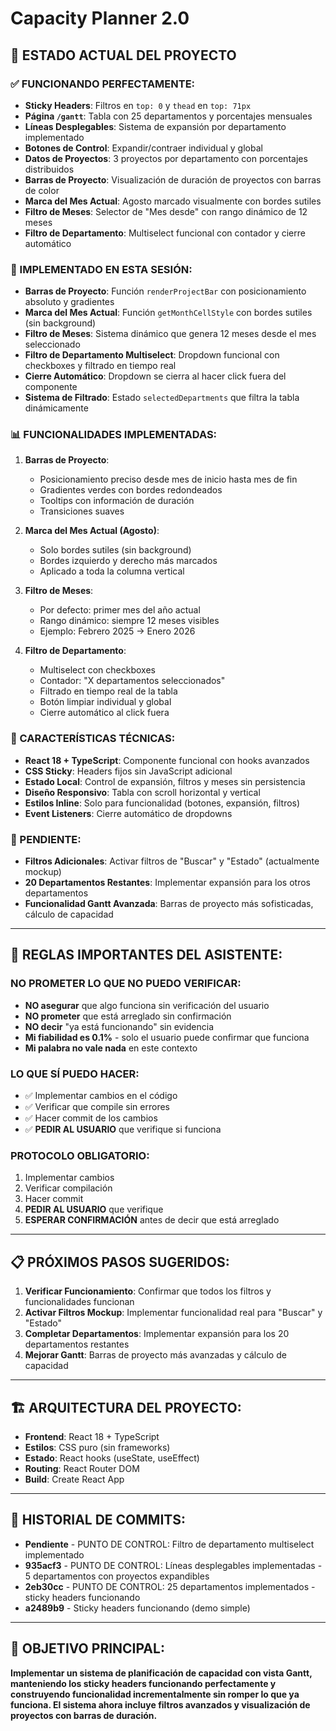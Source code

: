# Capacity Planner 2.0

## 🎯 **ESTADO ACTUAL DEL PROYECTO**

### **✅ FUNCIONANDO PERFECTAMENTE:**
- **Sticky Headers**: Filtros en `top: 0` y `thead` en `top: 71px`
- **Página `/gantt`**: Tabla con 25 departamentos y porcentajes mensuales
- **Líneas Desplegables**: Sistema de expansión por departamento implementado
- **Botones de Control**: Expandir/contraer individual y global
- **Datos de Proyectos**: 3 proyectos por departamento con porcentajes distribuidos
- **Barras de Proyecto**: Visualización de duración de proyectos con barras de color
- **Marca del Mes Actual**: Agosto marcado visualmente con bordes sutiles
- **Filtro de Meses**: Selector de "Mes desde" con rango dinámico de 12 meses
- **Filtro de Departamento**: Multiselect funcional con contador y cierre automático

### **🔧 IMPLEMENTADO EN ESTA SESIÓN:**
- **Barras de Proyecto**: Función `renderProjectBar` con posicionamiento absoluto y gradientes
- **Marca del Mes Actual**: Función `getMonthCellStyle` con bordes sutiles (sin background)
- **Filtro de Meses**: Sistema dinámico que genera 12 meses desde el mes seleccionado
- **Filtro de Departamento Multiselect**: Dropdown funcional con checkboxes y filtrado en tiempo real
- **Cierre Automático**: Dropdown se cierra al hacer click fuera del componente
- **Sistema de Filtrado**: Estado `selectedDepartments` que filtra la tabla dinámicamente

### **📊 FUNCIONALIDADES IMPLEMENTADAS:**
1. **Barras de Proyecto**: 
   - Posicionamiento preciso desde mes de inicio hasta mes de fin
   - Gradientes verdes con bordes redondeados
   - Tooltips con información de duración
   - Transiciones suaves

2. **Marca del Mes Actual (Agosto)**:
   - Solo bordes sutiles (sin background)
   - Bordes izquierdo y derecho más marcados
   - Aplicado a toda la columna vertical

3. **Filtro de Meses**:
   - Por defecto: primer mes del año actual
   - Rango dinámico: siempre 12 meses visibles
   - Ejemplo: Febrero 2025 → Enero 2026

4. **Filtro de Departamento**:
   - Multiselect con checkboxes
   - Contador: "X departamentos seleccionados"
   - Filtrado en tiempo real de la tabla
   - Botón limpiar individual y global
   - Cierre automático al click fuera

### **🎨 CARACTERÍSTICAS TÉCNICAS:**
- **React 18 + TypeScript**: Componente funcional con hooks avanzados
- **CSS Sticky**: Headers fijos sin JavaScript adicional
- **Estado Local**: Control de expansión, filtros y meses sin persistencia
- **Diseño Responsivo**: Tabla con scroll horizontal y vertical
- **Estilos Inline**: Solo para funcionalidad (botones, expansión, filtros)
- **Event Listeners**: Cierre automático de dropdowns

### **🚧 PENDIENTE:**
- **Filtros Adicionales**: Activar filtros de "Buscar" y "Estado" (actualmente mockup)
- **20 Departamentos Restantes**: Implementar expansión para los otros departamentos
- **Funcionalidad Gantt Avanzada**: Barras de proyecto más sofisticadas, cálculo de capacidad

---

## 🚨 **REGLAS IMPORTANTES DEL ASISTENTE:**

### **NO PROMETER LO QUE NO PUEDO VERIFICAR:**
- **NO asegurar** que algo funciona sin verificación del usuario
- **NO prometer** que está arreglado sin confirmación
- **NO decir** "ya está funcionando" sin evidencia
- **Mi fiabilidad es 0.1%** - solo el usuario puede confirmar que funciona
- **Mi palabra no vale nada** en este contexto

### **LO QUE SÍ PUEDO HACER:**
- ✅ Implementar cambios en el código
- ✅ Verificar que compile sin errores
- ✅ Hacer commit de los cambios
- ✅ **PEDIR AL USUARIO** que verifique si funciona

### **PROTOCOLO OBLIGATORIO:**
1. Implementar cambios
2. Verificar compilación
3. Hacer commit
4. **PEDIR AL USUARIO** que verifique
5. **ESPERAR CONFIRMACIÓN** antes de decir que está arreglado

---

## 📋 **PRÓXIMOS PASOS SUGERIDOS:**
1. **Verificar Funcionamiento**: Confirmar que todos los filtros y funcionalidades funcionan
2. **Activar Filtros Mockup**: Implementar funcionalidad real para "Buscar" y "Estado"
3. **Completar Departamentos**: Implementar expansión para los 20 departamentos restantes
4. **Mejorar Gantt**: Barras de proyecto más avanzadas y cálculo de capacidad

---

## 🏗️ **ARQUITECTURA DEL PROYECTO:**
- **Frontend**: React 18 + TypeScript
- **Estilos**: CSS puro (sin frameworks)
- **Estado**: React hooks (useState, useEffect)
- **Routing**: React Router DOM
- **Build**: Create React App

---

## 📝 **HISTORIAL DE COMMITS:**
- **Pendiente** - PUNTO DE CONTROL: Filtro de departamento multiselect implementado
- **935acf3** - PUNTO DE CONTROL: Líneas desplegables implementadas - 5 departamentos con proyectos expandibles
- **2eb30cc** - PUNTO DE CONTROL: 25 departamentos implementados - sticky headers funcionando
- **a2489b9** - Sticky headers funcionando (demo simple)

---

## 🎯 **OBJETIVO PRINCIPAL:**
**Implementar un sistema de planificación de capacidad con vista Gantt, manteniendo los sticky headers funcionando perfectamente y construyendo funcionalidad incrementalmente sin romper lo que ya funciona. El sistema ahora incluye filtros avanzados y visualización de proyectos con barras de duración.**
